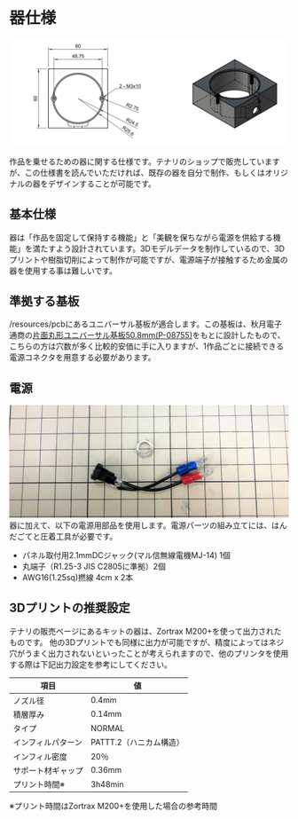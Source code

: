 # 器仕様

![dimension_sample](assets/dimension_sample.jpg)

作品を乗せるための器に関する仕様です。テナリのショップで販売していますが、この仕様書を読んでいただければ、既存の器を自分で制作、もしくはオリジナルの器をデザインすることが可能です。

## 基本仕様

器は「作品を固定して保持する機能」と「美観を保ちながら電源を供給する機能」を満たすよう設計されています。3Dモデルデータを制作しているので、3Dプリントや樹脂切削によって制作が可能ですが、電源端子が接触するため金属の器を使用する事は難しいです。

## 準拠する基板

/resources/pcbにあるユニバーサル基板が適合します。この基板は、秋月電子通商の[片面丸形ユニバーサル基板50.8mm(P-08755)](http://akizukidenshi.com/catalog/g/gP-08755/)をもとに設計したもので、こちらの方は穴数が多く比較的安価に手に入りますが、1作品ごとに接続できる電源コネクタを用意する必要があります。

## 電源

![電源ライン](assets/power.jpg)
器に加えて、以下の電源用部品を使用します。電源パーツの組み立てには、はんだごてと圧着工具が必要です。

- パネル取付用2.1mmDCジャック(マル信無線電機MJ-14) 1個
- 丸端子（R1.25-3 JIS C2805に準拠）2個
- AWG16(1.25sq)撚線 4cm x 2本

## 3Dプリントの推奨設定

テナリの販売ページにあるキットの器は、Zortrax M200+を使って出力されたものです。
他の3Dプリントでも同様に出力が可能ですが、精度によってはネジ穴がうまく出力されないといったことが考えられますので、他のプリンタを使用する際は下記出力設定を参考にしてください。

| 項目        | 値               |
| --------- | --------------- |
| ノズル径      | 0.4mm           |
| 積層厚み      | 0.14mm          |
| タイプ       | NORMAL          |
| インフィルパターン | PATTT.2（ハニカム構造） |
| インフィル密度   | 20％             |
| サポート材ギャップ | 0.36mm          |
| プリント時間※   | 3h48min                |

※プリント時間はZortrax M200+を使用した場合の参考時間
